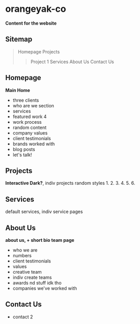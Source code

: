 # orangeyak-co 
**Content for the website**

## Sitemap 
> Homepage
> Projects
>> Project 1
> Services
> About Us
> Contact Us

## Homepage
**Main Home**
- three clients
- who are we section
- services
- featured work 4
- work process
- random content
- company values
- client testimonials
- brands worked with
- blog posts
- let's talk!

## Projects
**Interactive Dark?**, indiv projects random styles
1.
2.
3.
4.
5.
6.

## Services
default services, indiv service pages

## About Us
**about us, + short bio team page**
- who we are
- numbers
- client testimonials
- values
- creative team
- indiv create teams
- awards nd stuff idk tho
- companies we've worked with

## Contact Us
- contact 2